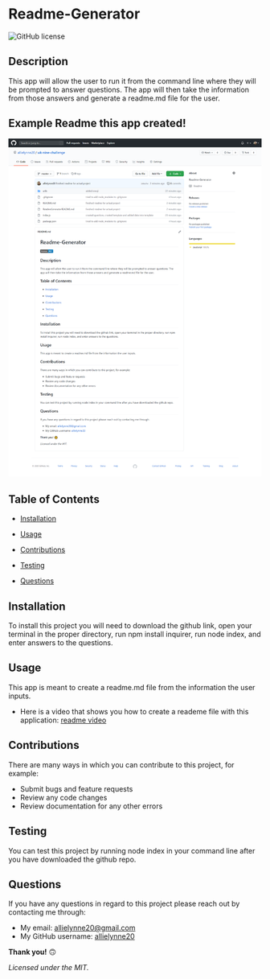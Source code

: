   # **Readme-Generator**

  ![GitHub license](https://img.shields.io/badge/license-MIT-blue.svg)

  ## **Description**
  This app will allow the user to run it from the command line where they will be prompted to answer questions. The app will then take the information from those answers and generate a readme.md file for the user.

  ## **Example Readme this app created!**
  ![Image of a readme file this app created](./readmeexample.png)

  ## **Table of Contents**

  * [Installation](#Installation)

  * [Usage](#Usage)

  * [Contributions](#Contributions)

  * [Testing](#Testing)

  * [Questions](#Questions)


  ## **Installation**
  To install this project you will need to download the github link, open your terminal in the proper directory, run npm install inquirer, run node index, and enter answers to the questions.

  ## **Usage**
  This app is meant to create a readme.md file from the information the user inputs.
  - Here is a video that shows you how to create a reademe file with this application: [readme video](https://drive.google.com/file/d/12ojqxP2nI_m-lkXCzbLBd_hT7Vp793Pf/view) 

  ## **Contributions**
  There are many ways in which you can contribute to this project, for example:
  - Submit bugs and feature requests
  - Review any code changes 
  - Review documentation for any other errors

  ## **Testing**
  You can test this project by running node index in your command line after you have downloaded the github repo.

  ## **Questions** 
  If you have any questions in regard to this project please reach out by contacting me through: 
  - My email: allielynne20@gmail.com
  - My GitHub username: [allielynne20](https://github.com/allielynne20)


  **Thank you!** :upside_down_face:


  *Licensed under the MIT.*
  
